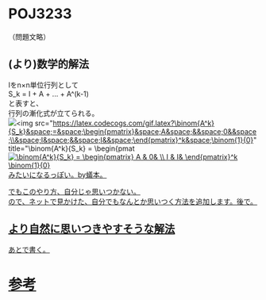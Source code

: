 # POJ3233
（問題文略）  

## (より)数学的解法
Iをn×n単位行列として  
S_k = I + A + ... + A^(k-1)  
と表すと、  
行列の漸化式が立てられる。  
<img src= "https://www.codecogs.com/eqnedit.php?latex=\binom{A^k}{S_k}&space;=&space;\begin{pmatrix}&space;A&space;&&space;0&&space;\\&space;I&space;&&space;I&&space;\end{pmatrix}^k&space;\binom{1}{0}" target="_blank"><img src="https://latex.codecogs.com/gif.latex?\binom{A^k}{S_k}&space;=&space;\begin{pmatrix}&space;A&space;&&space;0&&space;\\&space;I&space;&&space;I&&space;\end{pmatrix}^k&space;\binom{1}{0}" title="\binom{A^k}{S_k} = \begin{pmat<a href="https://www.codecogs.com/eqnedit.php?latex=\binom{A^k}{S_k}&space;=&space;\begin{pmatrix}&space;A&space;&&space;0&&space;\\&space;I&space;&&space;I&&space;\end{pmatrix}^k&space;\binom{1}{0}" target="_blank"><img src="https://latex.codecogs.com/gif.latex?\binom{A^k}{S_k}&space;=&space;\begin{pmatrix}&space;A&space;&&space;0&&space;\\&space;I&space;&&space;I&&space;\end{pmatrix}^k&space;\binom{1}{0}" title="\binom{A^k}{S_k} = \begin{pmatrix} A & 0& \\ I & I& \end{pmatrix}^k \binom{1}{0}" />
みたいになるっぽい。by蟻本。  
  
でもこのやり方、自分じゃ思いつかない。  
ので、ネットで見かけた、自分でもなんとか思いつく方法を追加します。後で。  

## より自然に思いつきやすそうな解法
あとで書く。  

## 

# 参考
